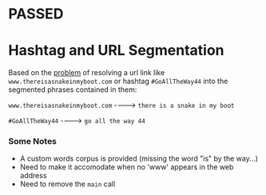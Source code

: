 # PASSED

# Hashtag and URL Segmentation

Based on the [problem](https://www.hackerrank.com/challenges/url-hashtag-segmentation) of resolving a url link like ```www.thereisasnakeinmyboot.com``` or hashtag ```#GoAllTheWay44```
into the segmented phrases contained in them: 

  ```www.thereisasnakeinmyboot.com``` ----> ```there is a snake in my boot```
  
  ```#GoAllTheWay44``` ----> ```go all the way 44```

### Some Notes

- A custom words corpus is provided (missing the word "is" by the way...)
- Need to make it accomodate when no 'www' appears in the web address
- Need to remove the `main` call 
